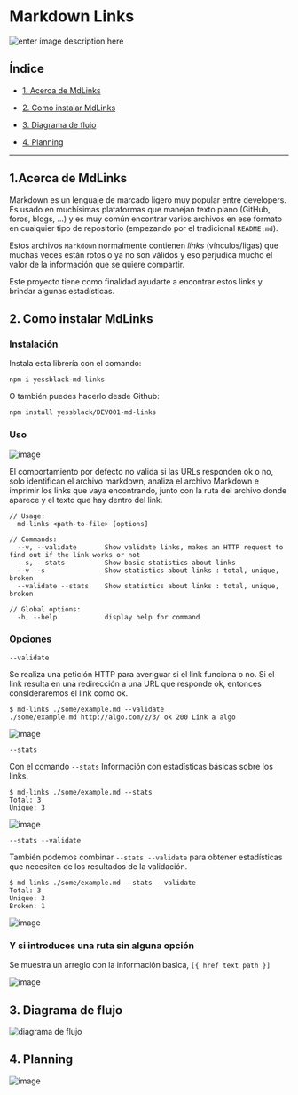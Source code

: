 # Markdown Links

![enter image description here](https://media.giphy.com/media/3o72F7RrTPW6jymXew/giphy.gif)  

## Índice

 
* [1.  Acerca de MdLinks](#1-AcercadeMdLinks)

* [2. Como instalar MdLinks](#2-ComoinstalarMdLinks)

* [3. Diagrama de flujo](#3-Diagramadeflujo)

* [4. Planning](#4-Planning)

***

## 1.Acerca de MdLinks

Markdown es un lenguaje de marcado ligero muy popular entre developers. Es usado en muchísimas plataformas que manejan texto plano (GitHub, foros, blogs, ...) y es muy común encontrar varios archivos en ese formato en cualquier tipo de repositorio (empezando por el tradicional `README.md`).

Estos archivos `Markdown` normalmente contienen _links_ (vínculos/ligas) que muchas veces están rotos o ya no son válidos y eso perjudica mucho el valor de la información que se quiere compartir.

Este proyecto tiene como finalidad ayudarte a encontrar estos links y brindar algunas estadísticas.

## 2. Como instalar MdLinks

### Instalación 

Instala esta librería con el comando: 

    npm i yessblack-md-links
    
O también puedes hacerlo desde Github:

    npm install yessblack/DEV001-md-links

### Uso

![image](https://user-images.githubusercontent.com/70681219/213899344-ea1da419-3182-428f-a621-8c59252efa84.png)

El comportamiento por defecto no valida si las URLs responden ok o no, solo identifican el archivo markdown, analiza el archivo Markdown e imprimir los links que vaya encontrando, junto con la ruta del archivo donde aparece y el texto que hay dentro del link.

    // Usage: 
      md-links <path-to-file> [options]
    
    // Commands:
      --v, --validate       Show validate links, makes an HTTP request to find out if the link works or not
      --s, --stats          Show basic statistics about links
      --v --s               Show statistics about links : total, unique, broken
      --validate --stats    Show statistics about links : total, unique, broken
      
    // Global options:
      -h, --help            display help for command
      

### Opciones

    --validate

Se realiza una petición HTTP para averiguar si el link funciona o no. Si el link resulta en una redirección a una URL que responde ok, entonces consideraremos el link como ok.

    $ md-links ./some/example.md --validate
    ./some/example.md http://algo.com/2/3/ ok 200 Link a algo

![image](https://user-images.githubusercontent.com/70681219/213899373-214527a1-c1c0-4c96-bafc-a85392f99645.png)

`--stats`

Con  el comando `--stats` Información con estadísticas básicas sobre los links.

    $ md-links ./some/example.md --stats
    Total: 3
    Unique: 3

![image](https://user-images.githubusercontent.com/70681219/213899381-14ab610b-c0a3-4d92-845f-710063ab1e0d.png)

`--stats --validate`

También podemos combinar `--stats --validate` para obtener estadísticas que necesiten de los resultados de la validación.

    $ md-links ./some/example.md --stats --validate
    Total: 3
    Unique: 3
    Broken: 1

![image](https://user-images.githubusercontent.com/70681219/213899390-549a5a1d-eb54-44bd-a36a-1ccda0d04083.png)

### Y si introduces una ruta sin alguna opción 

Se muestra un arreglo con la información basica, `[{ href text path }]`

![image](https://user-images.githubusercontent.com/70681219/213899513-d7721e69-36b9-47eb-844f-7fc23710cd79.png)


## 3. Diagrama de flujo

![diagrama de flujo](https://user-images.githubusercontent.com/70681219/210260603-3cbcf925-95bf-4914-a319-d791d138f0a3.png)

## 4. Planning 

![image](https://user-images.githubusercontent.com/70681219/213899614-9ec78b6f-eac8-4dc1-a50d-c1ba0b5b2731.png)



